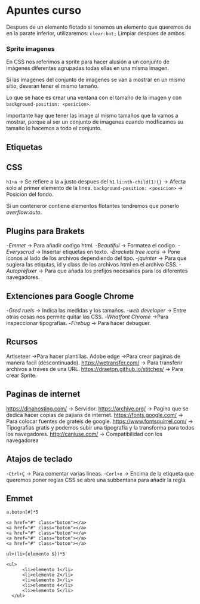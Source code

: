 # Apuntes curso

Despues de un elemento flotado si tenemos un elemento que queremos de en la parate inferior, utilizaremos:
`clear:bot;` Limpiar despues de ambos.

### Sprite imagenes
En CSS nos referimos a sprite para hacer alusión a un conjunto de imágenes diferentes agrupadas todas ellas en una misma imagen.

Si las imagenes del conjunto de imagenes se van a mostrar en un mismo sitio, deveran tener el mismo tamaño.

Lo que se hace es crear una ventana con el tamaño de la imagen y con `background-position: <posicion>`.

Importante hay que tener las image al mismo tamaños que la vamos a mostrar, porque al ser un conjunto de imagenes cuando modficamos su tamaño lo hacemos a todo el conjunto.

## Etiquetas

<!-- @[que est esto](http:www.google.es) -->
<!-- [^]al final -->

## CSS
`h1+a` -> Se refiere a la `a` justo despues del `h1`
`li:nth-child(1){}` -> Afecta solo al primer elemento de la linea.
`background-position: <posicion>` -> Posicion del fondo.

Si un conteneror contiene elementos flotantes tendremos que ponerlo *overflow:auto*.

## Plugins para Brakets
-*Emmet* -> Para añadir codigo html.
-*Beautiful* -> Formatea el codigo.
-*Everyscrud* -> Insertar etiquetas en texto.
-*Brackets tree icons* -> Pone iconos al lado de los archivos dependiendo del tipo.
-*jquinter* -> Para que sugiera las etiqutas, id y class de los archivos html en el archivo CSS.
-*Autoprefixer* -> Para que añada los prefijos necesarios para los diferentes navegadores.

## Extenciones para Google Chrome
-*Gred ruels* -> Indica las medidas y los tamaños.
-*web developer* -> Entre otras cosas nos permite quitar las CSS.
-*Whatfont Chrome* ->Para inspeccionar tipografias.
-*Firebug* -> Para hacer debuguer.

## Rcursos
Artiseteer ->Para hacer plantillas.
Adobe edge ->Para crear paginas de manera facil (descontinuado).
<https://wetransfer.com/> -> Para transferir archivos a traves de una URL.
<https://draeton.github.io/stitches/> -> Para crear Sprite.

## Paginas de internet
<https://dinahosting.com/> -> Servidor.
<https://archive.org/> -> Pagina que se dedica hacer copias de pajians de internet.
<https://fonts.google.com/> -> Para colocar fuentes de grateis de google.
<https://www.fontsquirrel.com/> -> Tipografias gratis y podemos subir una tipografia y la transforma para todos los navegadores.
<http://caniuse.com/> -> Compatibilidad con los navegadorea



## Atajos de teclado
-`Ctrl+Ç` -> Para comentar varias lineas.
-`Corl+e` -> Encima de la etiqueta que queremos poner reglas CSS se abre una subbentana para añadir la regla.

## Emmet

`a.boton[#]*5`
~~~
<a href="#" class="boton"></a>
<a href="#" class="boton"></a>
<a href="#" class="boton"></a>
<a href="#" class="boton"></a>
<a href="#" class="boton"></a>
~~~


`ul>(li>{elemento $})*5`
~~~
<ul>
      <li>elemento 1</li>
      <li>elemento 2</li>
      <li>elemento 3</li>
      <li>elemento 4</li>
      <li>elemento 5</li>
  </ul>
~~~
